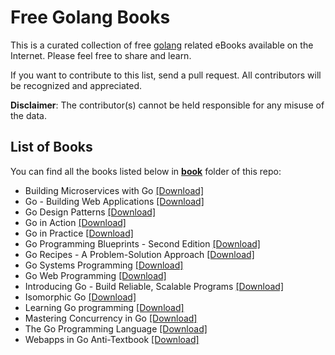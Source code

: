 # Free Golang Books

This is a curated collection of free [golang](https://golang.org/) related eBooks available on the Internet. Please feel free to share and learn.

If you want to contribute to this list, send a pull request. All contributors will be recognized and appreciated.

**Disclaimer**: The contributor(s) cannot be held responsible for any misuse of the data.

## List of Books

You can find all the books listed below in [**book**](/book) folder of this repo:

* Building Microservices with Go [[Download]](/book/Building%20Microservices%20with%20Go.epub)
* Go - Building Web Applications [[Download]](/book/Go%20-%20Building%20Web%20Applications.pdf)
* Go Design Patterns [[Download]](/book/Go%20Design%20Patterns.pdf)
* Go in Action [[Download]](/book/Go%20in%20Action.pdf)
* Go in Practice [[Download]](/book/Go%20in%20Practice.pdf)
* Go Programming Blueprints - Second Edition [[Download]](/book/Go%20Programming%20Blueprints%20-%20Second%20Edition.pdf)
* Go Recipes - A Problem-Solution Approach [[Download]](/book/Go%20Recipes%20-%20A%20Problem-Solution%20Approach.pdf)
* Go Systems Programming [[Download]](/book/Go%20Systems%20Programming.pdf)
* Go Web Programming [[Download]](/book/Go%20Web%20Programming.pdf)
* Introducing Go - Build Reliable, Scalable Programs [[Download]](/book/Introducing%20Go%20-%20Build%20Reliable%2C%20Scalable%20Programs.pdf)
* Isomorphic Go [[Download]](/book/Isomorphic%20Go.pdf)
* Learning Go programming [[Download]](/book/Learning%20Go%20programming.pdf)
* Mastering Concurrency in Go [[Download]](/book/Mastering%20Concurrency%20in%20Go.pdf)
* The Go Programming Language [[Download]](/book/The%20Go%20Programming%20Language.pdf)
* Webapps in Go Anti-Textbook [[Download]](/book/Webapps%20in%20Go%20Anti-Textbook.pdf)

